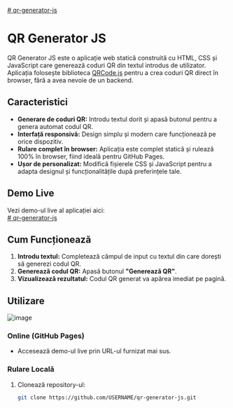 [# qr-generator-js](https://elisei-m.github.io/qr-generator-js/)


# QR Generator JS

QR Generator JS este o aplicație web statică construită cu HTML, CSS și JavaScript care generează coduri QR din textul introdus de utilizator. Aplicația folosește biblioteca [QRCode.js](https://davidshimjs.github.io/qrcodejs/) pentru a crea coduri QR direct în browser, fără a avea nevoie de un backend.

## Caracteristici

- **Generare de coduri QR:** Introdu textul dorit și apasă butonul pentru a genera automat codul QR.
- **Interfață responsivă:** Design simplu și modern care funcționează pe orice dispozitiv.
- **Rulare complet în browser:** Aplicația este complet statică și rulează 100% în browser, fiind ideală pentru GitHub Pages.
- **Ușor de personalizat:** Modifică fișierele CSS și JavaScript pentru a adapta designul și funcționalitățile după preferințele tale.

## Demo Live

Vezi demo-ul live al aplicației aici:  
[# qr-generator-js](https://elisei-m.github.io/qr-generator-js/)

## Cum Funcționează

1. **Introdu textul:** Completează câmpul de input cu textul din care dorești să generezi codul QR.
2. **Generează codul QR:** Apasă butonul **"Generează QR"**.
3. **Vizualizează rezultatul:** Codul QR generat va apărea imediat pe pagină.

## Utilizare
![image](https://github.com/user-attachments/assets/5cbff643-3ebc-4d8b-adb9-93d05350340d)

### Online (GitHub Pages)

- Accesează demo-ul live prin URL-ul furnizat mai sus.

### Rulare Locală

1. Clonează repository-ul:
   ```bash
   git clone https://github.com/USERNAME/qr-generator-js.git
